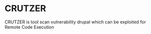 # CRUTZER
CRUTZER is tool scan vulnerability drupal which can be exploited for Remote Code Execution
